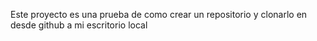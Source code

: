 Este proyecto es una prueba de como crear un repositorio y clonarlo en desde github a mi escritorio local
